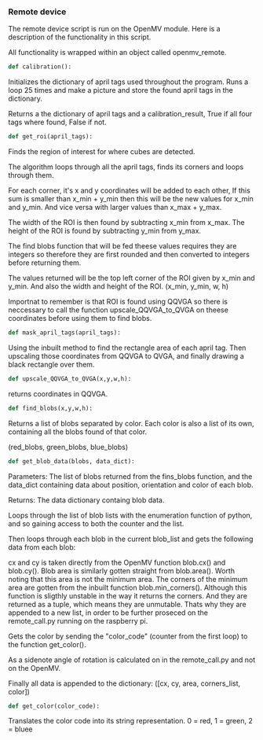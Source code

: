 ### Remote device

The remote device script is run on the OpenMV module. Here is a description of the functionality in this script.

All functionality is wrapped within an object called openmv_remote.

```python
def calibration():
```
Initializes the dictionary of april tags used throughout the program.
Runs a loop 25 times and make a picture and store the found april tags 
in the dictionary.

Returns a the dictionary of april tags and a calibration_result,
True if all four tags where found, False if not.

```python
def get_roi(april_tags):
```
Finds the region of interest for where cubes are detected.

The algorithm loops through all the april tags,
finds its corners and loops through them.

For each corner, it's x and y coordinates will be
added to each other, If this sum is smaller than x_min + y_min
then this will be the new values for x_min and y_min.
And vice versa with larger values than x_max + y_max.

The width of the ROI is then found by subtracting x_min from x_max.
The height of the ROI is found by subtracting y_min from y_max.

The find blobs function that will be fed theese values requires
they are integers so therefore they are first rounded and then converted 
to integers before returning them.

The values returned will be the top left corner of the ROI given by
x_min and y_min. And also the width and height of the ROI. 
(x_min, y_min, w, h)


Importnat to remember is that ROI is found using QQVGA so
there is neccessary to call the function upscale_QQVGA_to_QVGA
on theese coordinates before using them to find blobs.


```python
def mask_april_tags(april_tags):
```
Using the inbuilt method to find the rectangle area of each april tag.
Then upscaling those coordinates from QQVGA to QVGA, and finally
drawing a black rectangle over them.

```python
def upscale_QQVGA_to_QVGA(x,y,w,h):
```
returns coordinates in QQVGA.

```python
def find_blobs(x,y,w,h):
```
Returns a list of blobs separated by color. 
Each color is also a list of its own, containing all
the blobs found of that color.

(red_blobs, green_blobs, blue_blobs)

```python
def get_blob_data(blobs, data_dict):
```
Parameters: The list of blobs returned from the fins_blobs function,
            and the data_dict containing data about position, orientation and 
            color of each blob.
            
Returns:    The data dictionary containg blob data.


Loops through the list of blob lists with the enumeration function of python, and so gaining
access to both the counter and the list.

Then loops through each blob in the current blob_list and gets the following data from each blob:

cx and cy is taken directly from the OpenMV function blob.cx() and blob.cy().
Blob area is similarly gotten straight from blob.area(). Worth noting that this area is not the minimum area.
The corners of the minimum area are gotten from the inbuilt function blob.min_corners(). Although this function is sligthly unstable in the way it returns the corners. And they are returned as a tuple, which means they are unmutable. Thats why they are appended to a new list, in order to be further proseced on the remote_call.py running on the raspberry pi.

Gets the color by sending the "color_code" (counter from the first loop) to the function get_color().

As a sidenote angle of rotation is calculated on in the remote_call.py and not on the OpenMV.

Finally all data is appended to the dictionary: 
([cx, cy, area, corners_list, color])

```python
def get_color(color_code):
```
Translates the color code into its string representation.
0 = red,
1 = green,
2 = bluee



